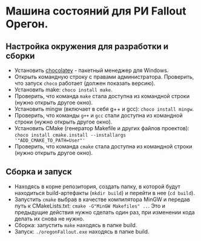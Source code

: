 # Машина состояний для РИ Fallout Орегон.

## Настройка окружения для разработки и сборки

- Установить [chocolatey](https://chocolatey.org/) - пакетный менеджер для Windows.
- Открыть командную строку с правами администратора. Проверить, что запуск `choco` работает (должен показать версию).
- Установить make: `choco install make`.
- Проверить, что команда `make` стала доступна из командной строки (нужно открыть другое окно).
- Установить mingw (включает в себя g++ и gcc): `choco install mingw`.
- Проверить, что команды `g++` и `gcc` стали доступна из командной строки (нужно открыть другое окно).
- Установить CMake (генератор Makefile и других файлов проектов): `choco install cmake.install --installargs '"ADD_CMAKE_TO_PATH=User"'`
- Проверить, что команда `cmake` стала доступна из командной строки (нужно открыть другое окно).

## Сборка и запуск
- Находясь в корне репозитория, создать папку, в которой будут находиться build-артефакты (`mkdir build`) и перейти в нее (`cd build`).
- Запустить `cmake` выбрав в качестве компилятора MinGW и передав путь к CMakeLists.txt: `cmake -G"MinGW Makefiles" ..`.
  Это и предыдущие действия нужно сделать один раз, при изменении кода делать их снова не нужно.
- Сборка: запустить `make` находясь в папке build.
- Запуск: `./oregonFallout.exe` находясь в папке build.
